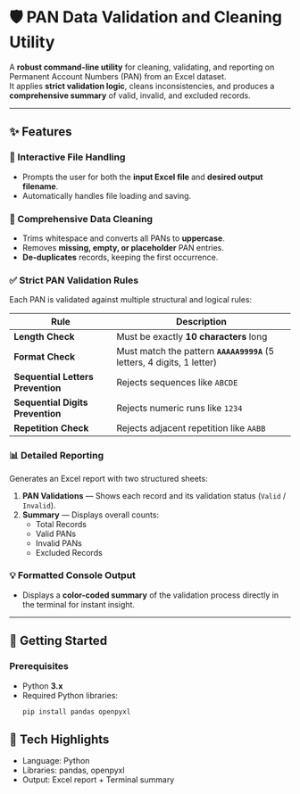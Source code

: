 # 🛡️ PAN Data Validation and Cleaning Utility

A **robust command-line utility** for cleaning, validating, and reporting on Permanent Account Numbers (PAN) from an Excel dataset.  
It applies **strict validation logic**, cleans inconsistencies, and produces a **comprehensive summary** of valid, invalid, and excluded records.

---

## ✨ Features

### 📂 Interactive File Handling
- Prompts the user for both the **input Excel file** and **desired output filename**.  
- Automatically handles file loading and saving.

### 🧹 Comprehensive Data Cleaning
- Trims whitespace and converts all PANs to **uppercase**.  
- Removes **missing, empty, or placeholder** PAN entries.  
- **De-duplicates** records, keeping the first occurrence.  

### ✅ Strict PAN Validation Rules
Each PAN is validated against multiple structural and logical rules:

| Rule | Description |
|------|--------------|
| **Length Check** | Must be exactly **10 characters** long |
| **Format Check** | Must match the pattern **`AAAAA9999A`** (5 letters, 4 digits, 1 letter) |
| **Sequential Letters Prevention** | Rejects sequences like `ABCDE` |
| **Sequential Digits Prevention** | Rejects numeric runs like `1234` |
| **Repetition Check** | Rejects adjacent repetition like `AABB` |

### 📊 Detailed Reporting
Generates an Excel report with two structured sheets:
1. **PAN Validations** — Shows each record and its validation status (`Valid` / `Invalid`).
2. **Summary** — Displays overall counts:
   - Total Records  
   - Valid PANs  
   - Invalid PANs  
   - Excluded Records  

### 💡 Formatted Console Output
- Displays a **color-coded summary** of the validation process directly in the terminal for instant insight.

---

## 🚀 Getting Started

### Prerequisites
- Python **3.x**
- Required Python libraries:
  ```bash
  pip install pandas openpyxl

## 🧠 Tech Highlights

- Language: Python
- Libraries: pandas, openpyxl
- Output: Excel report + Terminal summary


